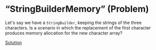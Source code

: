 # “StringBuilderMemory” (Problem)

Let's say we have a `StringBuilder`, keeping the strings of the three characters. Is a scenario in which the replacement of the first character produces memory allocation for the new character array?

[Solution](./StringBuilderMemory-S.md)